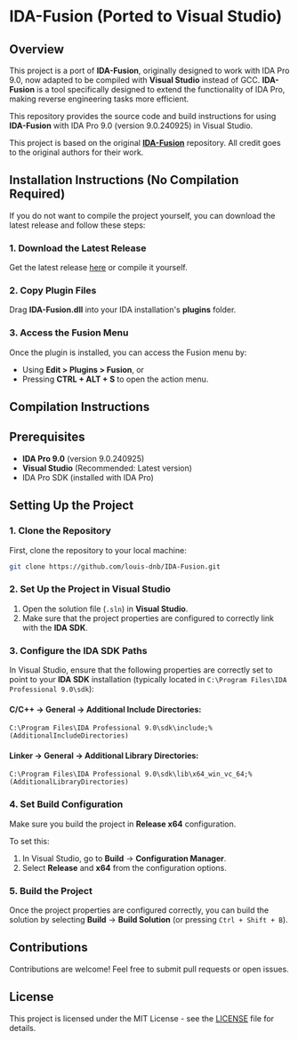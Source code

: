 
# IDA-Fusion (Ported to Visual Studio)

## Overview
This project is a port of **IDA-Fusion**, originally designed to work with IDA Pro 9.0, now adapted to be compiled with **Visual Studio** instead of GCC. **IDA-Fusion** is a tool specifically designed to extend the functionality of IDA Pro, making reverse engineering tasks more efficient.

This repository provides the source code and build instructions for using **IDA-Fusion** with IDA Pro 9.0 (version 9.0.240925) in Visual Studio.

This project is based on the original **[IDA-Fusion](https://github.com/senator715/IDA-Fusion/)** repository. All credit goes to the original authors for their work.

## Installation Instructions (No Compilation Required)

If you do not want to compile the project yourself, you can download the latest release and follow these steps:

### 1. Download the Latest Release
Get the latest release [here](https://github.com/louis-dnb/IDA-Fusion/releases) or compile it yourself.

### 2. Copy Plugin Files
Drag **IDA-Fusion.dll** into your IDA installation's **plugins** folder.

### 3. Access the Fusion Menu
Once the plugin is installed, you can access the Fusion menu by:
- Using **Edit > Plugins > Fusion**, or
- Pressing **CTRL + ALT + S** to open the action menu.

## Compilation Instructions

## Prerequisites

- **IDA Pro 9.0** (version 9.0.240925)  
- **Visual Studio** (Recommended: Latest version)
- IDA Pro SDK (installed with IDA Pro)

## Setting Up the Project

### 1. Clone the Repository
First, clone the repository to your local machine:
```bash
git clone https://github.com/louis-dnb/IDA-Fusion.git
```

### 2. Set Up the Project in Visual Studio
1. Open the solution file (`.sln`) in **Visual Studio**.
2. Make sure that the project properties are configured to correctly link with the **IDA SDK**.

### 3. Configure the IDA SDK Paths
In Visual Studio, ensure that the following properties are correctly set to point to your **IDA SDK** installation (typically located in `C:\Program Files\IDA Professional 9.0\sdk`):

#### C/C++ -> General -> Additional Include Directories:
```plaintext
C:\Program Files\IDA Professional 9.0\sdk\include;%(AdditionalIncludeDirectories)
```

#### Linker -> General -> Additional Library Directories:
```plaintext
C:\Program Files\IDA Professional 9.0\sdk\lib\x64_win_vc_64;%(AdditionalLibraryDirectories)
```

### 4. Set Build Configuration
Make sure you build the project in **Release x64** configuration.

To set this:
1. In Visual Studio, go to **Build** -> **Configuration Manager**.
2. Select **Release** and **x64** from the configuration options.

### 5. Build the Project
Once the project properties are configured correctly, you can build the solution by selecting **Build** -> **Build Solution** (or pressing `Ctrl + Shift + B`).

## Contributions
Contributions are welcome! Feel free to submit pull requests or open issues.

## License
This project is licensed under the MIT License - see the [LICENSE](LICENSE) file for details.
